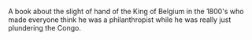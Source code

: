 A book about the slight of hand of the King of Belgium in the 1800's who made everyone think he was a philanthropist while he was really just plundering the Congo. 